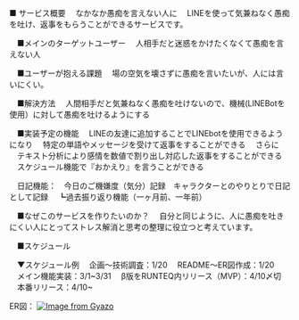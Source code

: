 ■ サービス概要
　なかなか愚痴を言えない人に
　LINEを使って気兼ねなく愚痴を吐け、返事をもらうことができるサービスです。



　■メインのターゲットユーザー
　人相手だと迷惑をかけたくなくて愚痴を言えない人

　■ユーザーが抱える課題
　場の空気を壊さずに愚痴を言いたいが、人には言いにくい。


　■解決方法
　人間相手だと気兼ねなく愚痴を吐けないので、機械(LINEBotを使用）に対して愚痴を吐けるようにする


　■実装予定の機能
　LINEの友達に追加することでLINEbotを使用できるようになり
　特定の単語やメッセージを受けて返事をすることができる
　さらに
　テキスト分析により感情を数値で割り出し対応した返事をすることができる
　スケジュール機能で『おかえり』を言うことができる

　日記機能：　今日のご機嫌度（気分）記録　キャラクターとのやりとりで日記として記録
　┗過去振り返り機能（一ヶ月前、一年前）
　 



　■なぜこのサービスを作りたいのか？
　自分と同じように、人に愚痴を吐きにくい人にとってストレス解消と思考の整理に役立つと考えています。

　■スケジュール

　▼スケジュール例
　企画〜技術調査：1/20
　README〜ER図作成：1/20
　メイン機能実装：3/1~3/31
　β版をRUNTEQ内リリース（MVP）：4/10〆切
　本番リリース：4/10~

ER図：
[![Image from Gyazo](https://i.gyazo.com/0178e7980b6605276683f98fd3bd886e.png)](https://gyazo.com/0178e7980b6605276683f98fd3bd886e)
